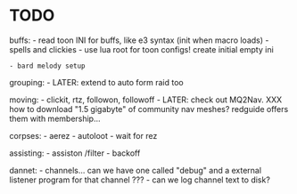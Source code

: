 # TODO

buffs:
    - read toon INI for buffs, like e3 syntax (init when macro loads)
    - spells and clickies
    - use lua root for toon configs! create initial empty ini

    - bard melody setup

grouping:
    - LATER: extend to auto form raid too

moving:
    - clickit, rtz, followon, followoff
    - LATER: check out MQ2Nav. XXX how to download "1.5 gigabyte" of community nav meshes? redguide offers them with membership...


corpses:
    - aerez
    - autoloot
    - wait for rez

assisting:
    - assiston /filter
    - backoff




dannet:
    - channels... can we have one called "debug" and a external listener program for that channel ???
    - can we log channel text to disk?

